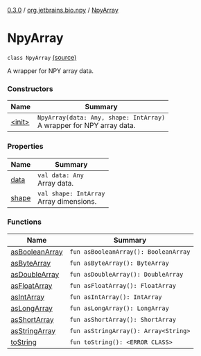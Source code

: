 [0.3.0](../../index.md) / [org.jetbrains.bio.npy](../index.md) / [NpyArray](.)

# NpyArray

`class NpyArray` [(source)](https://github.com/JetBrains-Research/npy/blob/0.3.0/src/main/kotlin/org/jetbrains/bio/npy/Npy.kt#L314)

A wrapper for NPY array data.

### Constructors

| Name | Summary |
|---|---|
| [&lt;init&gt;](-init-.md) | `NpyArray(data: Any, shape: IntArray)`<br>A wrapper for NPY array data. |

### Properties

| Name | Summary |
|---|---|
| [data](data.md) | `val data: Any`<br>Array data. |
| [shape](shape.md) | `val shape: IntArray`<br>Array dimensions. |

### Functions

| Name | Summary |
|---|---|
| [asBooleanArray](as-boolean-array.md) | `fun asBooleanArray(): BooleanArray` |
| [asByteArray](as-byte-array.md) | `fun asByteArray(): ByteArray` |
| [asDoubleArray](as-double-array.md) | `fun asDoubleArray(): DoubleArray` |
| [asFloatArray](as-float-array.md) | `fun asFloatArray(): FloatArray` |
| [asIntArray](as-int-array.md) | `fun asIntArray(): IntArray` |
| [asLongArray](as-long-array.md) | `fun asLongArray(): LongArray` |
| [asShortArray](as-short-array.md) | `fun asShortArray(): ShortArray` |
| [asStringArray](as-string-array.md) | `fun asStringArray(): Array<String>` |
| [toString](to-string.md) | `fun toString(): <ERROR CLASS>` |
